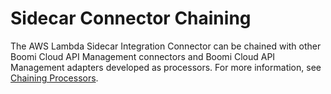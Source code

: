 ﻿---
sidebar_position: 4
---

# Sidecar Connector Chaining

<head>
  <meta name="guidename" content="API Management"/>
  <meta name="context" content="GUID-4e73b142-f54a-4c28-aeb7-0061b2aa79fe"/>
</head>

The AWS Lambda Sidecar Integration Connector can be chained with other Boomi Cloud API Management connectors and Boomi Cloud API Management adapters developed as processors. For more information, see [Chaining Processors](../../ChainingProcessorsorConnectors/Overview.md). 
